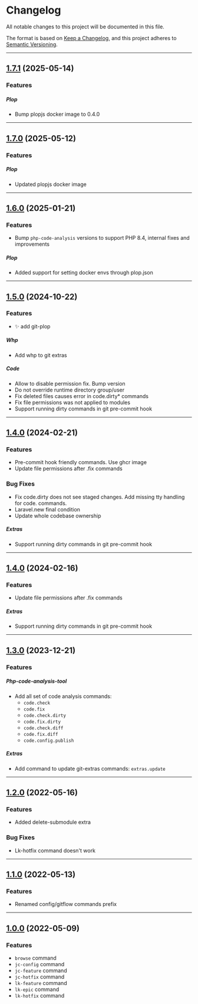 <!--- BEGIN HEADER -->
# Changelog

All notable changes to this project will be documented in this file.

The format is based on [Keep a Changelog](https://keepachangelog.com/en/1.0.0/),
and this project adheres to [Semantic Versioning](https://semver.org/spec/v2.0.0.html).

---
<!--- END HEADER -->

## [1.7.1](https://github.com/justcoded/git-extras/compare/v1.6.0...v1.7.0) (2025-05-14)
### Features


##### Plop

* Bump plopjs docker image to 0.4.0


---

## [1.7.0](https://github.com/justcoded/git-extras/compare/v1.6.0...v1.7.0) (2025-05-12)
### Features


##### Plop

* Updated plopjs docker image


---

## [1.6.0](https://github.com/justcoded/git-extras/compare/v1.5.0...v1.6.0) (2025-01-21)
### Features

* Bump `php-code-analysis` versions to support PHP 8.4, internal fixes and improvements

##### Plop

* Added support for setting docker envs through plop.json


---

## [1.5.0](https://github.com/justcoded/git-extras/compare/v1.3.0...v1.5.0) (2024-10-22)
### Features

* :sparkles: add git-plop

##### Whp

* Add whp to git extras

##### Code

* Allow to disable permission fix. Bump version
* Do not override runtime directory group/user
* Fix deleted files causes error in code.dirty* commands
* Fix file permissions was not applied to modules
* Support running dirty commands in git pre-commit hook


---

## [1.4.0](https://github.com/justcoded/git-extras/compare/v1.3.0...v1.4.0) (2024-02-21)
### Features

* Pre-commit hook friendly commands. Use ghcr image
* Update file permissions after .fix commands

### Bug Fixes

* Fix code.dirty does not see staged changes. Add missing tty handling for code. commands.
* Laravel.new final condition
* Update whole codebase ownership

##### Extras

* Support running dirty commands in git pre-commit hook


---

## [1.4.0](https://github.com/justcoded/git-extras/compare/v1.3.0...v1.4.0) (2024-02-16)
### Features

* Update file permissions after .fix commands

##### Extras

* Support running dirty commands in git pre-commit hook


---

## [1.3.0](https://github.com/justcoded/git-extras/compare/v1.2.0...v1.3.0) (2023-12-21)
### Features

##### Php-code-analysis-tool

* Add all set of code analysis commands: 
  * `code.check`
  * `code.fix`
  * `code.check.dirty`
  * `code.fix.dirty`
  * `code.check.diff`
  * `code.fix.diff`
  * `code.config.publish`

##### Extras

* Add command to update git-extras commands: `extras.update`


---

## [1.2.0](https://github.com/justcoded/git-extras/compare/v1.1.0...v1.2.0) (2022-05-16)
### Features

* Added delete-submodule extra

### Bug Fixes

* Lk-hotfix command doesn't work


---

## [1.1.0](https://github.com/justcoded/git-extras/compare/v1.0.0...v1.1.0) (2022-05-13)
### Features

* Renamed config/gitflow commands prefix


---

## [1.0.0]() (2022-05-09)
### Features

* `browse` command
* `jc-config` command
* `jc-feature` command
* `jc-hotfix` command
* `lk-feature` command
* `lk-epic` command
* `lk-hotfix` command
